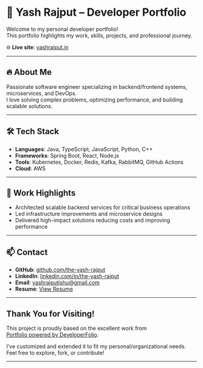 # 🚀 Yash Rajput – Developer Portfolio

Welcome to my personal developer portfolio!  
This portfolio highlights my work, skills, projects, and professional journey.

🌐 **Live site**: [yashrajput.in](https://yashrajput.in)

---

## 🔥 About Me

Passionate software engineer specializing in backend/frontend systems, microservices, and DevOps.  
I love solving complex problems, optimizing performance, and building scalable solutions.

---

## 🛠 Tech Stack

- **Languages**: Java, TypeScript, JavaScript, Python, C++
- **Frameworks**: Spring Boot, React, Node.js  
- **Tools**: Kubernetes, Docker, Redis, Kafka, RabbitMQ, GitHub Actions  
- **Cloud**: AWS

---

## 💼 Work Highlights

- Architected scalable backend services for critical business operations  
- Led infrastructure improvements and microservice designs  
- Delivered high-impact solutions reducing costs and improving performance

---

## 📫 Contact

- **GitHub**: [github.com/the-yash-rajput](https://github.com/the-yash-rajput)  
- **LinkedIn**: [linkedin.com/in/the-yash-rajput](https://linkedin.com/in/the-yash-rajput)  
- **Email**: yashrajputishu@gmail.com
- **Resume**: [View Resume](https://drive.google.com/file/d/1vsXyjQqvtpU114LRHqj8ZrGRFNZO7URh/view)

---

## Thank You for Visiting!

This project is proudly based on the excellent work from  
[Portfolio powered by DeveloperFolio](https://github.com/saadpasta/developerFolio).

I’ve customized and extended it to fit my personal/organizational needs.  
Feel free to explore, fork, or contribute!

---
